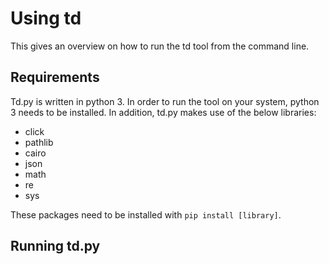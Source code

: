 # Using td

This gives an overview on how to run the td tool from the command line.

## Requirements

Td.py is written in python 3. In order to run the tool on your system, python 3 needs to be installed. In addition, td.py makes use of the below libraries:

* click
* pathlib
* cairo
* json
* math
* re
* sys

These packages need to be installed with `pip install [library]`.

## Running td.py

